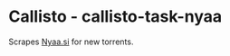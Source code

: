 Callisto - callisto-task-nyaa
=============================

Scrapes [Nyaa.si](https://nyaa.si/) for new torrents.
